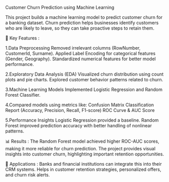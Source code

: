 Customer Churn Prediction using Machine Learning

This project builds a machine learning model to predict customer churn for a banking dataset. Churn prediction helps businesses identify customers who are likely to leave, so they can take proactive steps to retain them.

🔑 Key Features :

1.Data Preprocessing
Removed irrelevant columns (RowNumber, CustomerId, Surname).
Applied Label Encoding for categorical features (Gender, Geography).
Standardized numerical features for better model performance.

2.Exploratory Data Analysis (EDA)
Visualized churn distribution using count plots and pie charts.
Explored customer behavior patterns related to churn.

3.Machine Learning Models
Implemented Logistic Regression and Random Forest Classifier.

4.Compared models using metrics like:
Confusion Matrix
Classification Report (Accuracy, Precision, Recall, F1-score)
ROC Curve & AUC Score

5.Performance Insights
Logistic Regression provided a baseline.
Random Forest improved prediction accuracy with better handling of nonlinear patterns.

📊 Results :
The Random Forest model achieved higher ROC-AUC scores, making it more reliable for churn prediction.
The project provides visual insights into customer churn, highlighting important retention opportunities.

🚀 Applications :
Banks and financial institutions can integrate this into their CRM systems.
Helps in customer retention strategies, personalized offers, and churn risk alerts.
